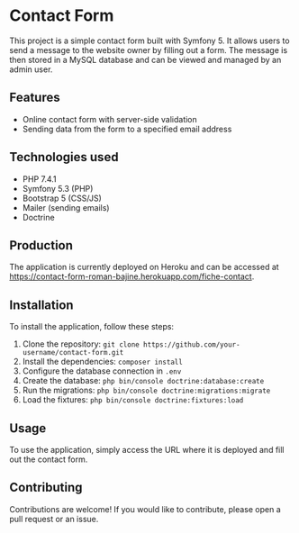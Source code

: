 # Contact Form

This project is a simple contact form built with Symfony 5. It allows users to send a message to the website owner by filling out a form. The message is then stored in a MySQL database and can be viewed and managed by an admin user.

## Features
- Online contact form with server-side validation
- Sending data from the form to a specified email address

## Technologies used
- PHP 7.4.1
- Symfony 5.3 (PHP)
- Bootstrap 5 (CSS/JS)
- Mailer (sending emails)
- Doctrine

## Production

The application is currently deployed on Heroku and can be accessed at https://contact-form-roman-bajine.herokuapp.com/fiche-contact.

## Installation

To install the application, follow these steps:

1. Clone the repository: `git clone https://github.com/your-username/contact-form.git`
2. Install the dependencies: `composer install`
3. Configure the database connection in `.env`
4. Create the database: `php bin/console doctrine:database:create`
5. Run the migrations: `php bin/console doctrine:migrations:migrate`
6. Load the fixtures: `php bin/console doctrine:fixtures:load`

## Usage

To use the application, simply access the URL where it is deployed and fill out the contact form.

## Contributing

Contributions are welcome! If you would like to contribute, please open a pull request or an issue.
